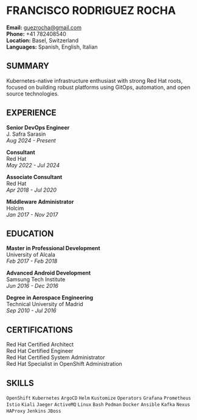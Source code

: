 # FRANCISCO RODRIGUEZ ROCHA

**Email:** guezrocha@gmail.com  
**Phone:** +41 782408540  
**Location:** Basel, Switzerland  
**Languages:** Spanish, English, Italian  

## SUMMARY

Kubernetes-native infrastructure enthusiast with strong Red Hat roots, focused on building robust platforms using GitOps, automation, and open source technologies.

## EXPERIENCE

**Senior DevOps Engineer**  
J. Safra Sarasin  
*Aug 2024 - Present*  
  
**Consultant**  
Red Hat  
*May 2022 - Jul 2024*  

**Associate Consultant**  
Red Hat  
*Apr 2018 - Jul 2020*  

**Middleware Administrator**  
Holcim  
*Jan 2017 - Nov 2017*  

## EDUCATION

**Master in Professional Development**  
University of Alcala  
*Feb 2017 - Feb 2018*  

**Advanced Android Development**  
Samsung Tech Institute  
*Jun 2016 - Dec 2016*  

**Degree in Aerospace Engineering**  
Technical University of Madrid  
*Sep 2010 - Jul 2016*  

## CERTIFICATIONS

Red Hat Certified Architect  
Red Hat Certified Engineer  
Red Hat Certified System Administrator  
Red Hat Specialist in OpenShift Administration  

## SKILLS

`OpenShift` `Kubernetes` `ArgoCD` `Helm` `Kustomize` `Operators` `Grafana` `Prometheus` `Istio` `Kiali` `Jaeger` `ActiveMQ` `Linux` `Bash` `Podman` `Docker` `Ansible` `Kafka` `Nexus` `HAProxy` `Jenkins` `JBoss`
